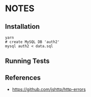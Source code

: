 NOTES
=====



## Installation

```
yarn
# create MySQL DB 'auth2'
mysql auth2 < data.sql
```


## Running Tests


## References

- https://github.com/jshttp/http-errors
